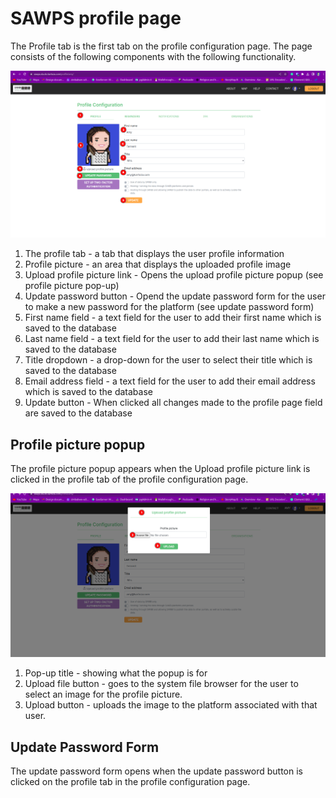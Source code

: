 # SAWPS profile page

The Profile tab is the first tab on the profile configuration page. The page consists of the following components with the following functionality. 

![Profile Page](img/profile.png)

1. The profile tab - a tab that displays the user profile information
2. Profile picture - an area that displays the uploaded profile image
3. Upload profile picture link - Opens the upload profile picture popup (see profile picture pop-up)
4. Update password button - Opend the update password form for the user to make a new password for the platform (see update password form)
5. First name field - a text field for the user to add their first name which is saved to the database
6. Last name field - a text field for the user to add their last name which is saved to the database
7. Title dropdown - a drop-down for the user to select their title which is saved to the database
8. Email address field - a text field for the user to add their email address which is saved to the database 
9. Update button - When clicked all changes made to the profile page field are saved to the database

## Profile picture popup
The profile picture popup appears when the Upload profile picture link is clicked in the profile tab of the profile configuration page. 

![Profile picture popup](img/profile-pick-upload.png)

1. Pop-up title - showing what the popup is for
2. Upload file button - goes to the system file browser for the user to select an image for the profile picture. 
3. Upload button - uploads the image to the platform associated with that user. 

## Update Password Form
The update password form opens when the update password button is clicked on the profile tab in the profile configuration page.

